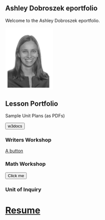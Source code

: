 ## Ashley Dobroszek eportfolio

Welcome to the Ashley Dobroszek eportfolio.


<img src="photo.PNG" alt="drawing" width="150"/>



## Lesson Portfolio

Sample Unit Plans (as PDFs)

<input type="button" onclick="window.location.href='https://www.w3docs.com';" value="w3docs" />


### Writers Workshop

<a href="{{ site.github.repository_url }}" class="btn">A button</a>

### Math Workshop

<form action="https://www.w3docs.com/" method="get" target="_blank">
         <button type="submit">Click me</button>
      </form>

### Unit of Inquiry




# [Resume](Resume_Ashley_Dobroszek.pdf)
